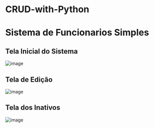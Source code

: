 # CRUD-with-Python
<h1> Sistema de Funcionarios Simples </h1>
<h2> Tela Inicial do Sistema </h2>

![image](https://github.com/user-attachments/assets/692731d9-049e-40f7-be8d-f80400fe9506)

<h2> Tela de Edição </h2>

![image](https://github.com/user-attachments/assets/443b8d66-1a32-40f7-93d8-2208053d4c51)

<h2> Tela dos Inativos </h2>

![image](https://github.com/user-attachments/assets/30994310-6281-4bab-ba8b-451bb8d42108)

